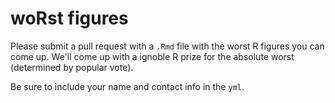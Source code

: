 # woRst figures

Please submit a pull request with a `.Rmd` file with the worst R figures you can come up. We'll come up with a ignoble R prize for the absolute worst (determined by popular vote).

Be sure to include your name and contact info in the `yml`.


